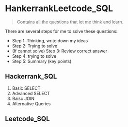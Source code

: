 # HankerrankLeetcode_SQL
> Contains all the questions that let me think and learn. 

There are several steps for me to solve these questions:
* Step 1: Thinking, write down my ideas
* Step 2: Trying to solve
* (If cannot solve) Step 3: Review correct answer
* Step 4: trying to solve 
* Step 5: Summary (key points)

## Hackerrank_SQL
1. Basic SELECT
2. Advanced SELECT
3. Baisc JOIN
4. Alternative Queries

## Leetcode_SQL
